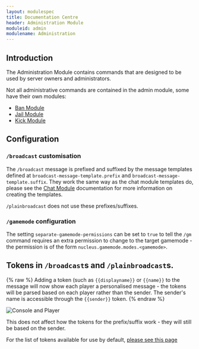 ```yaml
---
layout: modulespec
title: Documentation Centre
header: Administration Module
moduleid: admin
modulename: Administration
---
```


## Introduction

The Administration Module contains commands that are designed to be used by server owners and administrators.

Not all administrative commands are contained in the admin module, some have their own modules:

* [Ban Module](ban.html)
* [Jail Module](jail.html)
* [Kick Module](kick.html)

## Configuration

### `/broadcast` customisation

The `/broadcast` message is prefixed and suffixed by the message templates defined at `broadcast-message-template.prefix` and `broadcast-message-template.suffix`. 
They work the same way as the chat module templates do, please see the [Chat Module](chat.html) documentation for more information on creating the templates.

`/plainbroadcast` does not use these prefixes/suffixes.

### `/gamemode` configuration

The setting `separate-gamemode-permissions` can be set to `true` to tell the `/gm` command requires an extra permission to change to the target gamemode - 
the permission is of the form `nucleus.gamemode.modes.<gamemode>`.

## Tokens in `/broadcast`s and `/plainbroadcast`s.

{% raw %}
Adding a token (such as `{{displayname}}` or `{{name}}` to the message will now show each player a personalised message - the tokens will be parsed based on each player rather than the sender. The sender's name is accessible through the `{{sender}}` token.
{% endraw %}

![Console and Player](https://i.gyazo.com/19b6bf177b7573fadb7714f0ae75c2c7.png)

This does not affect how the tokens for the prefix/suffix work - they will still be based on the sender.

For the list of tokens available for use by default, [please see this page](../configuration/links-and-tokens.html)